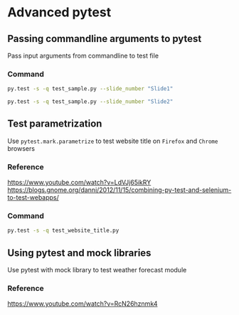# Advanced pytest
## Passing commandline arguments to pytest
Pass input arguments from commandline to test file
### Command
```sh
py.test -s -q test_sample.py --slide_number "Slide1"

py.test -s -q test_sample.py --slide_number "Slide2"
```
## Test parametrization
Use `pytest.mark.parametrize` to test website title on `Firefox` and `Chrome` browsers
### Reference
https://www.youtube.com/watch?v=LdVJj65ikRY
https://blogs.gnome.org/danni/2012/11/15/combining-py-test-and-selenium-to-test-webapps/
### Command
```sh
py.test -s -q test_website_title.py
```
## Using pytest and mock libraries
Use pytest with mock library to test weather forecast module
### Reference
https://www.youtube.com/watch?v=RcN26hznmk4
